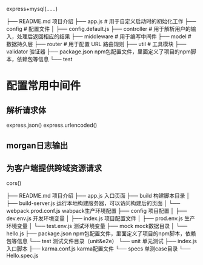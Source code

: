 

express+mysql(......)

├── README.md            项目介绍
├── app.js # 用于自定义启动时的初始化工作 
├── config # 配置文件
│  ├── config.default.js
├── controller # 用于解析用户的输入，处理后返回相应的结果 
├── middleware # 用于编写中间件
├── model # 数据持久层
├── router # 用于配置 URL 路由规则
├── util # 工具模块
├── validator    验证器
├── package.json          npm包配置文件，里面定义了项目的npm脚本，依赖包等信息
└── test              

# 配置常用中间件
## 解析请求体
express.json()
express.urlencoded()
## morgan日志输出
## 为客户端提供跨域资源请求
cors()








<!-- ----------------------------------------------------------------------- -->
├── README.md            项目介绍
├── app.js           入口页面
├── build              构建脚本目录
│  ├── build-server.js         运行本地构建服务器，可以访问构建后的页面
│  └── webpack.prod.conf.js      wabpack生产环境配置
├── config             项目配置
│  ├── dev.env.js           开发环境变量
│  ├── index.js            项目配置文件
│  ├── prod.env.js           生产环境变量
│  └── test.env.js           测试环境变量
├── mock              mock数据目录
│  └── hello.js
├── package.json          npm包配置文件，里面定义了项目的npm脚本，依赖包等信息
└── test              测试文件目录（unit&e2e）
  └── unit              单元测试
    ├── index.js            入口脚本
    ├── karma.conf.js          karma配置文件
    └── specs              单测case目录
      └── Hello.spec.js